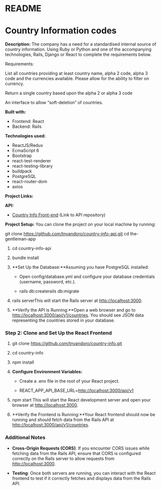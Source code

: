 # README

# Country Information codes

**Description:**
The company has a need for a standardised internal source of country information. Using Ruby or Python and one of the accompanying technologies, Rails, Django or React to complete the requirements below.

Requirements:

List all countries providing at least country name, alpha 2 code, alpha 3 code and the currencies available. Please allow for the ability to filter on currency.

Return a single country based upon the alpha 2 or alpha 3 code

An interface to allow “soft-deletion” of countries.

**Built with:**

- Frontend: React
- Backend: Rails

**Technologies used:**

- ReactJS/Redux
- EcmaScript 6
- Bootstrap
- react-test-renderer
- react-testing-library
- buildpack
- PostgreSQL
- react-router-dom
- axios

**Project Links:**

**API:**

- [Country Info Front-end](https://github.com/tnyandoro/country-info) (Link to API repository)

**Project Setup:**
You can clone the project on your local machine by running:

git clone <https://github.com/tnyandoro/country-info-api.git>
cd the-gentleman-app


1. cd country-info-api

2. bundle install

3. **Set Up the Database:**Assuming you have PostgreSQL installed:

    * Open config/database.yml and configure your database credentials (username, password, etc.).

    * rails db:createrails db:migrate

4. rails serverThis will start the Rails server at <http://localhost:3000>.

5. **Verify the API is Running:**Open a web browser and go to <http://localhost:3000/api/v1/countries>. You should see JSON data representing the countries stored in your database.

### Step 2: Clone and Set Up the React Frontend

1. git clone <https://github.com/tnyandoro/country-info.git>

2. cd country-info

3. npm install

4. **Configure Environment Variables:**

    * Create a .env file in the root of your React project.

    * REACT\_APP\_API\_BASE\_URL=<http://localhost:3000/api/v1>

5. npm start This will start the React development server and open your browser at <http://localhost:3000>.

6. **Verify the Frontend is Running:**Your React frontend should now be running and should fetch data from the Rails API at <http://localhost:3000/api/v1/countries>.

### Additional Notes

* **Cross-Origin Requests (CORS)**: If you encounter CORS issues while fetching data from the Rails API, ensure that CORS is configured correctly on the Rails server to allow requests from <http://localhost:3000>.

* **Testing**: Once both servers are running, you can interact with the React frontend to test if it correctly fetches and displays data from the Rails API.

